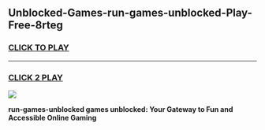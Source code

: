 
## Unblocked-Games-run-games-unblocked-Play-Free-8rteg
<h3>
<a href="https://premium76.site?title=run-games-unblocked&ref=10A">CLICK TO PLAY</a></h3>
<hr>

<h3>
<a href="https://premium76.site?title=run-games-unblocked&ref=10A">CLICK 2 PLAY</a>
  
</h3>

<a href="https://premium76.site?title=run-games-unblocked&ref=10A"><img src="https://clearcache.store/games.png"></a>


**run-games-unblocked games unblocked: Your Gateway to Fun and Accessible Online Gaming**
